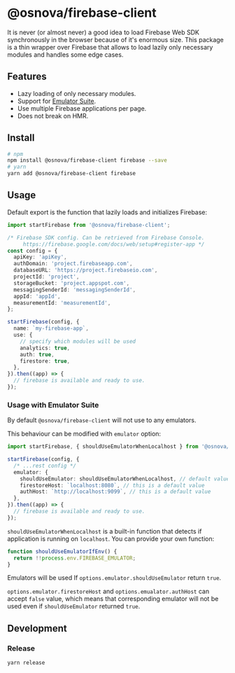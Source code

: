 # @osnova/firebase-client

It is never (or almost never) a good idea to load Firebase Web SDK synchronously in the browser because of it's enormous size. This package is a thin wrapper over Firebase that allows to load lazily only necessary modules and handles some edge cases.

## Features

- Lazy loading of only necessary modules.
- Support for [Emulator Suite](https://firebase.google.com/docs/emulator-suite).
- Use multiple Firebase applications per page.
- Does not break on HMR.

## Install

```sh
# npm
npm install @osnova/firebase-client firebase --save
# yarn
yarn add @osnova/firebase-client firebase
```

## Usage

Default export is the function that lazily loads and initializes Firebase:

```typescript
import startFirebase from '@osnova/firebase-client';

/* Firebase SDK config. Can be retrieved from Firebase Console. 
     https://firebase.google.com/docs/web/setup#register-app */
const config = {
  apiKey: 'apiKey',
  authDomain: 'project.firebaseapp.com',
  databaseURL: 'https://project.firebaseio.com',
  projectId: 'project',
  storageBucket: 'project.appspot.com',
  messagingSenderId: 'messagingSenderId',
  appId: 'appId',
  measurementId: 'measurementId',
};

startFirebase(config, {
  name: `my-firebase-app`,
  use: {
    // specify which modules will be used
    analytics: true,
    auth: true,
    firestore: true,
  },
}).then((app) => {
  // firebase is available and ready to use.
});
```

### Usage with Emulator Suite

By default `@osnova/firebase-client` will not use to any emulators.

This behaviour can be modified with `emulator` option:

```typescript
import startFirebase, { shouldUseEmulatorWhenLocalhost } from '@osnova/firebase-client';

startFirebase(config, {
  /* ...rest config */
  emulator: {
    shouldUseEmulator: shouldUseEmulatorWhenLocalhost, // default value is `() => false`
    firestoreHost: `localhost:8080`, // this is a default value
    authHost: `http://localhost:9099`, // this is a default value
  },
}).then((app) => {
  // firebase is available and ready to use.
});
```

`shouldUseEmulatorWhenLocalhost` is a built-in function that detects if application is running on `localhost`.
You can provide your own function:

```typescript
function shouldUseEmulatorIfEnv() {
  return !!process.env.FIREBASE_EMULATOR;
}
```

Emulators will be used If `options.emulator.shouldUseEmulator` return `true`.

`options.emulator.firestoreHost` and `options.emualator.authHost` can accept `false` value, which means that corresponding emulator will not be used even if `shouldUseEmulator` returned `true`.

## Development

### Release

```sh
yarn release
```
